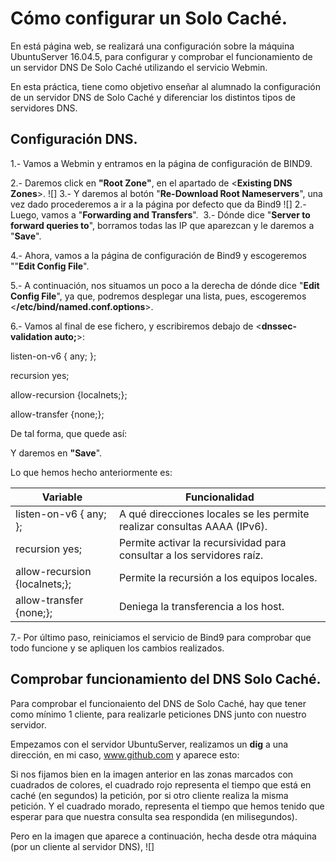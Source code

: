 # Cómo configurar un Solo Caché.

En está página web, se realizará una configuración sobre la máquina UbuntuServer 16.04.5, para configurar y comprobar el funcionamiento de un servidor DNS De Solo Caché utilizando el servicio Webmin.

En esta práctica, tiene como objetivo enseñar al alumnado la configuración de un servidor DNS de Solo Caché y diferenciar los distintos tipos de servidores DNS.

## Configuración DNS.

1.- Vamos a Webmin y entramos en la página de configuración de BIND9.
![]()

2.- Daremos click en **"Root Zone"**, en el apartado de <**Existing DNS Zones**>.
![]
3.- Y daremos al botón "**Re-Download Root Nameservers**", una vez dado procederemos a ir a la página por defecto que da Bind9
![]
2.- Luego, vamos a "**Forwarding and Transfers**".
![]()
3.- Dónde dice "**Server to forward queries to**", borramos todas las IP que aparezcan y le daremos a "**Save**".
![]()

4.- Ahora, vamos a la página de configuración de Bind9 y escogeremos ""**Edit Config File**".
![]()

5.- A continuación, nos situamos un poco a la derecha de dónde dice "**Edit Config File**", ya que, podremos desplegar una lista, pues, escogeremos <**/etc/bind/named.conf.options**>.
![]()

6.- Vamos al final de ese fichero, y escribiremos debajo de <**dnssec-validation auto;**>:

   listen-on-v6 { any; };
   
   recursion yes;
   
   allow-recursion {localnets;};
    
   allow-transfer {none;};
   
  De tal forma, que quede así:
  ![]()
  
  Y daremos en **"Save**".
  
  Lo que hemos hecho anteriormente es:
 
  Variable | Funcionalidad
------------ | -------------
 listen-on-v6 { any; }; | A qué direcciones locales se les permite realizar consultas AAAA (IPv6).
 recursion yes; | Permite activar la recursividad para consultar a los servidores raíz.
 allow-recursion {localnets;}; | Permite la recursión a los equipos locales.
 allow-transfer {none;}; | Deniega la transferencia a los host.

  
  7.- Por último paso, reiniciamos el servicio de Bind9 para comprobar que todo funcione y se apliquen los cambios realizados.
  ![]()
  
  ## Comprobar funcionamiento del DNS Solo Caché.

Para comprobar el funcionaiento del DNS de Solo Caché, hay que tener como mínimo 1 cliente, para realizarle peticiones DNS junto con nuestro servidor.

Empezamos con el servidor UbuntuServer, realizamos un **dig** a una dirección, en mi caso, www.github.com y aparece esto:
![]()

Si nos fijamos bien en la imagen anterior en las zonas marcados con cuadrados de colores, el cuadrado rojo representa el tiempo que está en caché (en segundos) la petición, por si otro cliente realiza la misma petición. Y el cuadrado morado, representa el tiempo que hemos tenido que esperar para que nuestra consulta sea respondida (en milisegundos).

Pero en la imagen que aparece a continuación, hecha desde otra máquina (por un cliente al servidor DNS), 
![]

